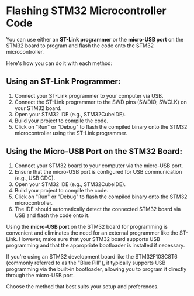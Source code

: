 # Flashing STM32 Microcontroller Code
You can use either an **ST-Link programmer** or the **micro-USB port** on the STM32 board to program and flash the code onto the STM32 microcontroller. 

Here's how you can do it with each method:

## Using an ST-Link Programmer:

1. Connect your ST-Link programmer to your computer via USB.
2. Connect the ST-Link programmer to the SWD pins (SWDIO, SWCLK) on your STM32 board.
3. Open your STM32 IDE (e.g., STM32CubeIDE).
4. Build your project to compile the code.
5. Click on "Run" or "Debug" to flash the compiled binary onto the STM32 microcontroller using the ST-Link programmer.

## Using the Micro-USB Port on the STM32 Board:

1. Connect your STM32 board to your computer via the micro-USB port.
2. Ensure that the micro-USB port is configured for USB communication (e.g., USB CDC).
3. Open your STM32 IDE (e.g., STM32CubeIDE).
4. Build your project to compile the code.
5. Click on "Run" or "Debug" to flash the compiled binary onto the STM32 microcontroller.
6. The IDE should automatically detect the connected STM32 board via USB and flash the code onto it.

Using the **micro-USB port** on the STM32 board for programming is convenient and eliminates the need for an external programmer like the ST-Link. However, make sure that your STM32 board supports USB programming and that the appropriate bootloader is installed if necessary.

If you're using an STM32 development board like the STM32F103C8T6 (commonly referred to as the "Blue Pill"), it typically supports USB programming via the built-in bootloader, allowing you to program it directly through the micro-USB port.

Choose the method that best suits your setup and preferences.
